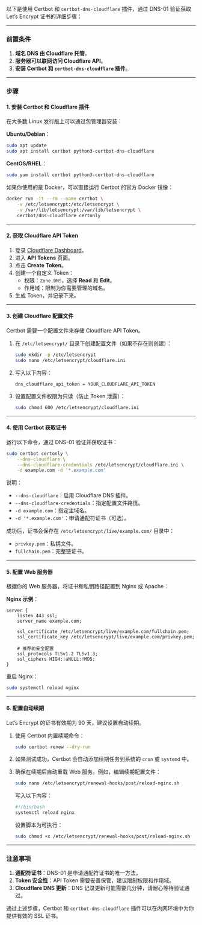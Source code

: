 以下是使用 Certbot 和 `certbot-dns-cloudflare` 插件，通过 DNS-01 验证获取 Let’s Encrypt 证书的详细步骤：

---

### 前置条件
1. **域名 DNS 由 Cloudflare 托管**。
2. **服务器可以联网访问 Cloudflare API**。
3. **安装 Certbot 和 `certbot-dns-cloudflare` 插件**。

---

### 步骤

#### 1. **安装 Certbot 和 Cloudflare 插件**
在大多数 Linux 发行版上可以通过包管理器安装：

**Ubuntu/Debian**：
```bash
sudo apt update
sudo apt install certbot python3-certbot-dns-cloudflare
```

**CentOS/RHEL**：
```bash
sudo yum install certbot python3-certbot-dns-cloudflare
```

如果你使用的是 Docker，可以直接运行 Certbot 的官方 Docker 镜像：
```bash
docker run -it --rm --name certbot \
    -v /etc/letsencrypt:/etc/letsencrypt \
    -v /var/lib/letsencrypt:/var/lib/letsencrypt \
    certbot/dns-cloudflare certonly
```

---

#### 2. **获取 Cloudflare API Token**
1. 登录 [Cloudflare Dashboard](https://dash.cloudflare.com/)。
2. 进入 **API Tokens** 页面。
3. 点击 **Create Token**。
4. 创建一个自定义 Token：
   - 权限：`Zone.DNS`，选择 **Read** 和 **Edit**。
   - 作用域：限制为你需要管理的域名。
5. 生成 Token，并记录下来。

---

#### 3. **创建 Cloudflare 配置文件**
Certbot 需要一个配置文件来存储 Cloudflare API Token。

1. 在 `/etc/letsencrypt/` 目录下创建配置文件（如果不存在则创建）：
   ```bash
   sudo mkdir -p /etc/letsencrypt
   sudo nano /etc/letsencrypt/cloudflare.ini
   ```

2. 写入以下内容：
   ```
   dns_cloudflare_api_token = YOUR_CLOUDFLARE_API_TOKEN
   ```

3. 设置配置文件权限为只读（防止 Token 泄露）：
   ```bash
   sudo chmod 600 /etc/letsencrypt/cloudflare.ini
   ```

---

#### 4. **使用 Certbot 获取证书**
运行以下命令，通过 DNS-01 验证并获取证书：

```bash
sudo certbot certonly \
    --dns-cloudflare \
    --dns-cloudflare-credentials /etc/letsencrypt/cloudflare.ini \
    -d example.com -d '*.example.com'
```

说明：
- `--dns-cloudflare`：启用 Cloudflare DNS 插件。
- `--dns-cloudflare-credentials`：指定配置文件路径。
- `-d example.com`：指定主域名。
- `-d '*.example.com'`：申请通配符证书（可选）。

成功后，证书会保存在 `/etc/letsencrypt/live/example.com/` 目录中：
- `privkey.pem`：私钥文件。
- `fullchain.pem`：完整链证书。

---

#### 5. **配置 Web 服务器**
根据你的 Web 服务器，将证书和私钥路径配置到 Nginx 或 Apache：

**Nginx 示例**：
```nginx
server {
    listen 443 ssl;
    server_name example.com;

    ssl_certificate /etc/letsencrypt/live/example.com/fullchain.pem;
    ssl_certificate_key /etc/letsencrypt/live/example.com/privkey.pem;

    # 推荐的安全配置
    ssl_protocols TLSv1.2 TLSv1.3;
    ssl_ciphers HIGH:!aNULL:!MD5;
}
```

重启 Nginx：
```bash
sudo systemctl reload nginx
```

---

#### 6. **配置自动续期**
Let’s Encrypt 的证书有效期为 90 天，建议设置自动续期。

1. 使用 Certbot 内置续期命令：
   ```bash
   sudo certbot renew --dry-run
   ```

2. 如果测试成功，Certbot 会自动添加续期任务到系统的 `cron` 或 `systemd` 中。

3. 确保在续期后自动重载 Web 服务。例如，编辑续期配置文件：
   ```bash
   sudo nano /etc/letsencrypt/renewal-hooks/post/reload-nginx.sh
   ```
   写入以下内容：
   ```bash
   #!/bin/bash
   systemctl reload nginx
   ```
   设置脚本为可执行：
   ```bash
   sudo chmod +x /etc/letsencrypt/renewal-hooks/post/reload-nginx.sh
   ```

---

### 注意事项
1. **通配符证书**：DNS-01 是申请通配符证书的唯一方法。
2. **Token 安全性**：API Token 需要妥善保管，建议限制权限和作用域。
3. **Cloudflare DNS 更新**：DNS 记录更新可能需要几分钟，请耐心等待验证通过。

通过上述步骤，Certbot 和 `certbot-dns-cloudflare` 插件可以在内网环境中为你提供有效的 SSL 证书。